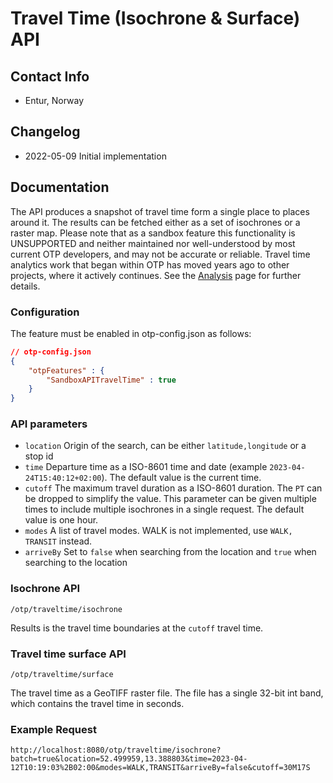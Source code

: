 # Travel Time (Isochrone & Surface) API

## Contact Info

- Entur, Norway

## Changelog

- 2022-05-09 Initial implementation

## Documentation

The API produces a snapshot of travel time form a single place to places around it. The results can
be fetched either as a set of isochrones or a raster map. Please note that as a sandbox feature this
functionality is UNSUPPORTED and neither maintained nor well-understood by most current OTP 
developers, and may not be accurate or reliable. Travel time analytics work that began within OTP
has moved years ago to other projects, where it actively continues. See the 
[Analysis](../Analysis.md) page for further details.

### Configuration

The feature must be enabled in otp-config.json as follows:

```JSON
// otp-config.json
{
    "otpFeatures" : {
        "SandboxAPITravelTime" : true
    }
}
```

### API parameters

- `location` Origin of the search, can be either `latitude,longitude` or a stop id
- `time` Departure time as a ISO-8601 time and date (example `2023-04-24T15:40:12+02:00`). The default value is the current time.
- `cutoff` The maximum travel duration as a ISO-8601 duration. The `PT` can be dropped to simplify the value. 
  This parameter can be given multiple times to include multiple isochrones in a single request.
  The default value is one hour.
- `modes` A list of travel modes. WALK is not implemented, use `WALK, TRANSIT` instead.
- `arriveBy` Set to `false` when searching from the location and `true` when searching to the 
  location

### Isochrone API

`/otp/traveltime/isochrone`

Results is the travel time boundaries at the `cutoff` travel time.

### Travel time surface API

`/otp/traveltime/surface`

The travel time as a GeoTIFF raster file. The file has a single 32-bit int band, which contains the 
travel time in seconds.

### Example Request

```
http://localhost:8080/otp/traveltime/isochrone?batch=true&location=52.499959,13.388803&time=2023-04-12T10:19:03%2B02:00&modes=WALK,TRANSIT&arriveBy=false&cutoff=30M17S
```
